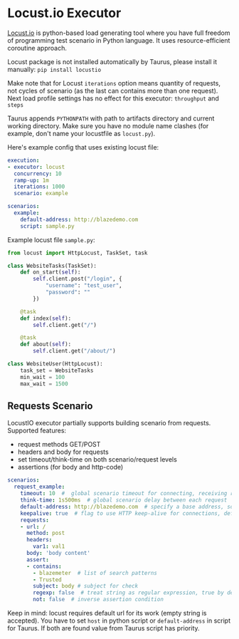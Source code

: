 # Locust.io Executor
[Locust.io](http://locust.io/) is python-based load generating tool where you have full freedom of programming test scenario in Python language. It uses resource-efficient coroutine approach.

Locust package is not installed automatically by Taurus, please install it manually: `pip install locustio`

Make note that for Locust `iterations` option means quantity of requests, not cycles of scenario (as the last can contains more than one request). Next load profile settings has no effect for this executor: `throughput` and `steps` 

Taurus appends `PYTHONPATH` with path to artifacts directory and current working directory. Make sure you have no module name clashes (for example, don't name your locustfile as `locust.py`).

Here's example config that uses existing locust file:

```yaml
execution:
- executor: locust
  concurrency: 10
  ramp-up: 1m
  iterations: 1000
  scenario: example

scenarios:
  example:
    default-address: http://blazedemo.com
    script: sample.py
```

Example locust file `sample.py`:
```python
from locust import HttpLocust, TaskSet, task

class WebsiteTasks(TaskSet):
    def on_start(self):
        self.client.post("/login", {
            "username": "test_user",
            "password": ""
        })

    @task
    def index(self):
        self.client.get("/")

    @task
    def about(self):
        self.client.get("/about/")

class WebsiteUser(HttpLocust):
    task_set = WebsiteTasks
    min_wait = 100
    max_wait = 1500
```

## Requests Scenario

LocustIO executor partially supports building scenario from requests. Supported features:

 - request methods GET/POST
 - headers and body for requests
 - set timeout/think-time on both scenario/request levels
 - assertions (for body and http-code)
 
```yaml
scenarios:
  request_example:
    timeout: 10  #  global scenario timeout for connecting, receiving results, 30 seconds by default
    think-time: 1s500ms  # global scenario delay between each request
    default-address: http://blazedemo.com  # specify a base address, so you can use short urls in requests
    keepalive: true  # flag to use HTTP keep-alive for connections, default is true
    requests:
    - url: /  
      method: post
      headers:
        var1: val1
      body: 'body content'
      assert:
      - contains:
        - blazemeter  # list of search patterns
        - Trusted
        subject: body # subject for check
        regexp: false  # treat string as regular expression, true by default
        not: false  # inverse assertion condition
```

Keep in mind: locust requires default url for its work (empty string is accepted). You have to set `host`
in python script or `default-address` in script for Taurus. If both are found value from Taurus script has priority.
 
